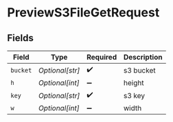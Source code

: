 # PreviewS3FileGetRequest


## Fields

| Field              | Type               | Required           | Description        |
| ------------------ | ------------------ | ------------------ | ------------------ |
| `bucket`           | *Optional[str]*    | :heavy_check_mark: | s3 bucket          |
| `h`                | *Optional[int]*    | :heavy_minus_sign: | height             |
| `key`              | *Optional[str]*    | :heavy_check_mark: | s3 key             |
| `w`                | *Optional[int]*    | :heavy_minus_sign: | width              |
